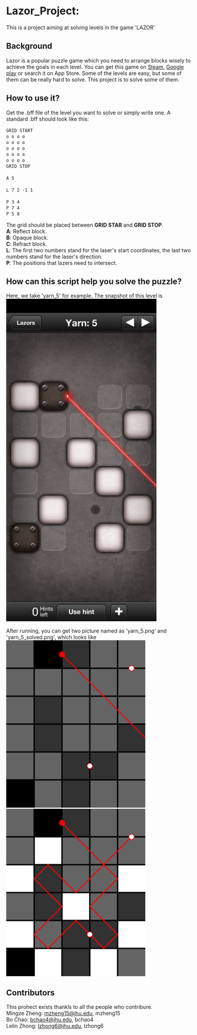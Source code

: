 # Lazor_Project: 
This is a project aiming at solving levels in the game 'LAZOR'
## Background
Lazor is a popular puzzle game which you need to arrange blocks wisely to achieve the goals in each level. You can get this game on [Steam](https://store.steampowered.com/app/341290/Lazors/), [Google play](https://play.google.com/store/apps/details?id=net.pyrosphere.lazors&hl=en_US&gl=US) or search it on App Store. Some of the levels are easy, but some of them can be really hard to solve. This project is to solve some of them.

## How to use it?
Get the .bff file of the level you want to solve or simply write one. A standard .bff should look like this:
```
GRID START
o o o o
o o o o
o o o o
o o o o
o o o o
GRID STOP

A 5

L 7 2 -1 1

P 3 4
P 7 4
P 5 8
```
The grid should be placed between **GRID STAR** and **GRID STOP**.  
**A**: Reflect block.  
**B**: Opaque block.  
**C**: Refract block.  
**L**: The first two numbers stand for the laser's start coordinates, the last two numbers stand for the laser's direction.  
**P**: The positions that lazers need to intersect.  

## How can this script help you solve the puzzle?
Here, we take 'yarn_5' for example. The snapshot of this level is 
<img width="405" height="866.25" src=https://github.com/lelinz174125/Lazor_Project/blob/main/IMG/yarn_5_origin.jpg>

After running, you can get two picture named as 'yarn_5.png' and 'yarn_5_solved.png', which looks like 
<img width="375" height="450" src=https://github.com/lelinz174125/Lazor_Project/blob/main/IMG/yarn_5.png>
<img width="375" height="450" src=https://github.com/lelinz174125/Lazor_Project/blob/main/IMG/yarn_5_solved.png>

## Contributors
This prohect exists thankls to all the people who contribure.  
Mingze Zheng: mzheng15@jhu.edu, mzheng15  
Bo Chao: bchao4@jhu.edu, bchao4  
Lelin Zhong: lzhong6@jhu.edu, lzhong6